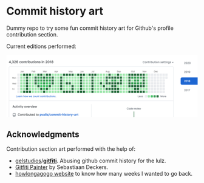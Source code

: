 # Commit history art
Dummy repo to try some fun commit history art for Github's profile contribution section.

Current editions performed:

![](Screenshot.png)



## Acknowledgments

Contribution section art performed with the help of:

- [gelstudios](https://github.com/gelstudios)/**[gitfiti](https://github.com/gelstudios/gitfiti)**. Abusing github commit history for the lulz.
- [Gitfiti Painter](https://codepen.io/sebdeckers/pen/vOXeKV) by Sebastiaan Deckers.
- [howlongagogo website](https://howlongagogo.com/) to know how  many weeks I wanted to go back.

